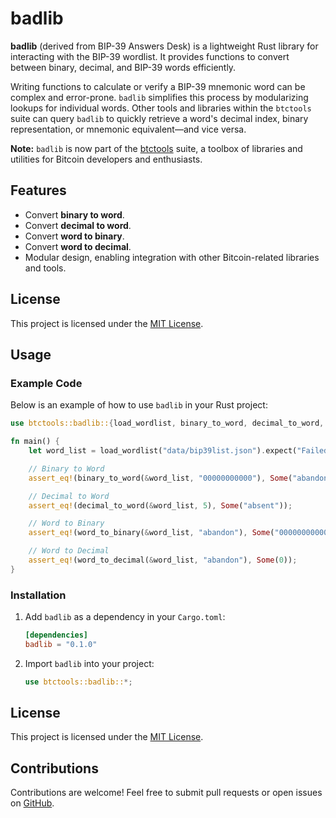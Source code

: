 # badlib

**badlib** (derived from BIP-39 Answers Desk) is a lightweight Rust library for interacting with the BIP-39 wordlist. It provides functions to convert between binary, decimal, and BIP-39 words efficiently.

Writing functions to calculate or verify a BIP-39 mnemonic word can be complex and error-prone. `badlib` simplifies this process by modularizing lookups for individual words. Other tools and libraries within the `btctools` suite can query `badlib` to quickly retrieve a word's decimal index, binary representation, or mnemonic equivalent—and vice versa.

**Note:** `badlib` is now part of the [btctools](https://github.com/rghollenbeck/btctools) suite, a toolbox of libraries and utilities for Bitcoin developers and enthusiasts.

## Features
- Convert **binary to word**.
- Convert **decimal to word**.
- Convert **word to binary**.
- Convert **word to decimal**.
- Modular design, enabling integration with other Bitcoin-related libraries and tools.

## License
This project is licensed under the [MIT License](../LICENSE).

## Usage

### Example Code
Below is an example of how to use `badlib` in your Rust project:

```rust
use btctools::badlib::{load_wordlist, binary_to_word, decimal_to_word, word_to_binary, word_to_decimal};

fn main() {
    let word_list = load_wordlist("data/bip39list.json").expect("Failed to load wordlist");

    // Binary to Word
    assert_eq!(binary_to_word(&word_list, "00000000000"), Some("abandon"));

    // Decimal to Word
    assert_eq!(decimal_to_word(&word_list, 5), Some("absent"));

    // Word to Binary
    assert_eq!(word_to_binary(&word_list, "abandon"), Some("00000000000"));

    // Word to Decimal
    assert_eq!(word_to_decimal(&word_list, "abandon"), Some(0));
}
```

### Installation
1. Add `badlib` as a dependency in your `Cargo.toml`:
   ```toml
   [dependencies]
   badlib = "0.1.0"
   ```

2. Import `badlib` into your project:
   ```rust
   use btctools::badlib::*;
   ```

## License
This project is licensed under the [MIT License](LICENSE).

## Contributions
Contributions are welcome! Feel free to submit pull requests or open issues on [GitHub](https://github.com/rghollenbeck/badlib).
